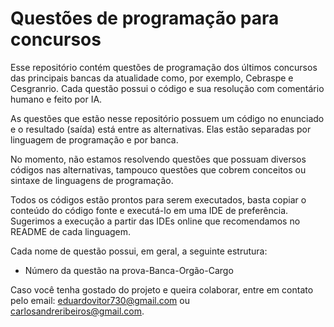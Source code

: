 # Questões de programação para concursos
Esse repositório contém questões de programação dos últimos concursos das principais bancas da atualidade como, por exemplo, Cebraspe e Cesgranrio. Cada questão possui o código e sua resolução com comentário humano e feito por IA.

As questões que estão nesse repositório possuem um código no enunciado e o resultado (saída) está entre as alternativas. Elas estão separadas por linguagem de programação e por banca. 

No momento, não estamos resolvendo questões que possuam diversos códigos nas alternativas, tampouco questões que cobrem conceitos ou sintaxe de linguagens de programação.

Todos os códigos estão prontos para serem executados, basta copiar o conteúdo do código fonte e executá-lo em uma IDE de preferência. Sugerimos a execução a partir das IDEs online que recomendamos no README de cada linguagem.


Cada nome de questão possui, em geral, a seguinte estrutura:

- Número da questão na prova-Banca-Orgão-Cargo

Caso você tenha gostado do projeto e queira colaborar, entre em contato pelo email: eduardovitor730@gmail.com ou carlosandreribeiros@gmail.com.
